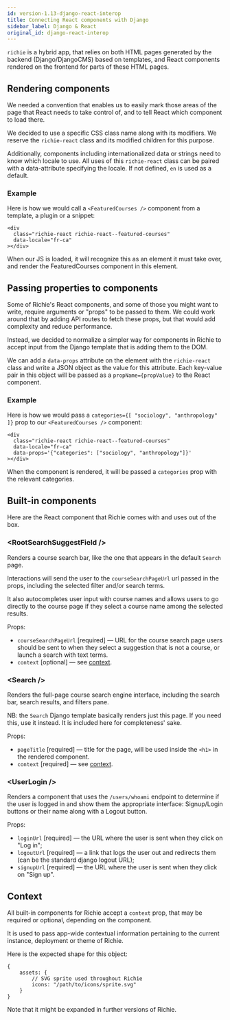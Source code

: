 ```yaml
---
id: version-1.13-django-react-interop
title: Connecting React components with Django
sidebar_label: Django & React
original_id: django-react-interop
---
```


`richie` is a hybrid app, that relies on both HTML pages generated by the backend (Django/DjangoCMS) based on templates, and React components rendered on the frontend for parts of these HTML pages.

## Rendering components

We needed a convention that enables us to easily mark those areas of the page that React needs to take control of, and to tell React which component to load there.

We decided to use a specific CSS class name along with its modifiers. We reserve the `richie-react` class and its modified children for this purpose.

Additionally, components including internationalized data or strings need to know which locale to use. All uses of this `richie-react` class can be paired with a data-attribute specifying the locale. If not defined, `en` is used as a default.

### Example

Here is how we would call a `<FeaturedCourses />` component from a template, a plugin or a snippet:

    <div
      class="richie-react richie-react--featured-courses"
      data-locale="fr-ca"
    ></div>

When our JS is loaded, it will recognize this as an element it must take over, and render the FeaturedCourses component in this element.

## Passing properties to components

Some of Richie's React components, and some of those you might want to write, require arguments or "props" to be passed to them. We could work around that by adding API routes to fetch these props, but that would add complexity and reduce performance.

Instead, we decided to normalize a simpler way for components in Richie to accept input from the Django template that is adding them to the DOM.

We can add a `data-props` attribute on the element with the `richie-react` class and write a JSON object as the value for this attribute. Each key-value pair in this object will be passed as a `propName={propValue}` to the React component.

### Example

Here is how we would pass a `categories={[ "sociology", "anthropology" ]}` prop to our `<FeaturedCourses />` component:

    <div
      class="richie-react richie-react--featured-courses"
      data-locale="fr-ca"
      data-props='{"categories": ["sociology", "anthropology"]}'
    ></div>

When the component is rendered, it will be passed a `categories` prop with the relevant categories.

## Built-in components

Here are the React component that Richie comes with and uses out of the box.

### &lt;RootSearchSuggestField /&gt;

Renders a course search bar, like the one that appears in the default `Search` page.

Interactions will send the user to the `courseSearchPageUrl` url passed in the props, including the selected filter and/or search terms.

It also autocompletes user input with course names and allows users to go directly to the course page if they select a course name among the selected results.

Props:
- `courseSearchPageUrl` [required] — URL for the course search page users should be sent to when they select a suggestion that is not a course, or launch a search with text terms.
- `context` [optional] — see [context](#context).

### &lt;Search /&gt;

Renders the full-page course search engine interface, including the search bar, search results, and filters pane.

NB: the `Search` Django template basically renders just this page. If you need this, use it instead. It is included here for completeness' sake.

Props:
- `pageTitle` [required] — title for the page, will be used inside the `<h1>` in the rendered component.
- `context` [required] — see [context](#context).

### &lt;UserLogin /&gt;

Renders a component that uses the `/users/whoami` endpoint to determine if the user is logged in and show them the appropriate interface: Signup/Login buttons or their name along with a Logout button.

Props:
- `loginUrl` [required] — the URL where the user is sent when they click on "Log in";
- `logoutUrl` [required] — a link that logs the user out and redirects them (can be the standard django logout URL);
- `signupUrl` [required] — the URL where the user is sent when they click on "Sign up".

## Context

All built-in components for Richie accept a `context` prop, that may be required or optional, depending on the component.

It is used to pass app-wide contextual information pertaining to the current instance, deployment or theme of Richie.

Here is the expected shape for this object:

    {
        assets: {
            // SVG sprite used throughout Richie
            icons: "/path/to/icons/sprite.svg"
        }
    }

Note that it might be expanded in further versions of Richie.

